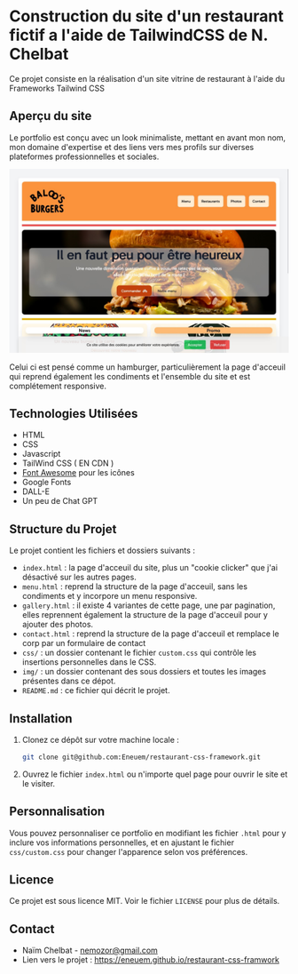 # Construction du site d'un restaurant fictif a l'aide de TailwindCSS de N. Chelbat

Ce projet consiste en la réalisation d'un site vitrine de restaurant à l'aide du Frameworks Tailwind CSS

## Aperçu du site

Le portfolio est conçu avec un look minimaliste, mettant en avant mon nom, mon domaine d'expertise et des liens vers mes profils sur diverses plateformes professionnelles et sociales.

![Aperçu du site](img/SCREENSHOTS/home.jpg)

Celui ci est pensé comme un hamburger, particulièrement la page d'acceuil qui reprend également les condiments et l'ensemble du site et est complétement responsive.

## Technologies Utilisées

- HTML
- CSS
- Javascript
- TailWind CSS ( EN CDN )
- [Font Awesome](https://fontawesome.com/) pour les icônes
- Google Fonts
- DALL-E 
- Un peu de Chat GPT

## Structure du Projet

Le projet contient les fichiers et dossiers suivants :

- `index.html` : la page d'acceuil du site, plus un "cookie clicker" que j'ai désactivé sur les autres pages.
- `menu.html` : reprend la structure de la page d'acceuil, sans les condiments et y incorpore un menu responsive.
- `gallery.html` : il existe 4 variantes de cette page, une par pagination, elles reprennent également la structure de la page d'acceuil pour y ajouter des photos.
- `contact.html` : reprend la structure de la page d'acceuil et remplace le corp par un formulaire de contact
- `css/` : un dossier contenant le fichier `custom.css` qui contrôle les insertions personnelles dans le CSS.
- `img/` : un dossier contenant des sous dossiers et toutes les images présentes dans ce dépot.
- `README.md` : ce fichier qui décrit le projet.

## Installation

1. Clonez ce dépôt sur votre machine locale :
    ```bash
    git clone git@github.com:Eneuem/restaurant-css-framework.git
    ```
2. Ouvrez le fichier `index.html` ou n'importe quel page pour ouvrir le site et le visiter.

## Personnalisation

Vous pouvez personnaliser ce portfolio en modifiant les fichier `.html` pour y inclure vos informations personnelles, et en ajustant le fichier `css/custom.css` pour changer l'apparence selon vos préférences.

## Licence

Ce projet est sous licence MIT. Voir le fichier `LICENSE` pour plus de détails.

## Contact

- Naïm Chelbat - nemozor@gmail.com
- Lien vers le projet : https://eneuem.github.io/restaurant-css-framwork




